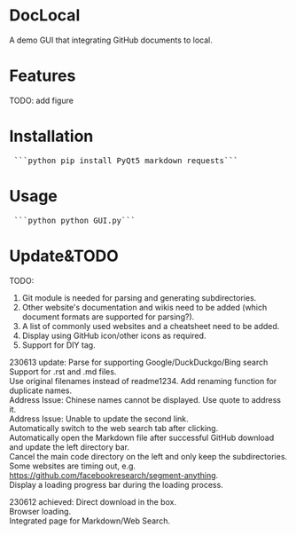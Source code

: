 # DocLocal
A demo GUI that integrating GitHub documents to local.

# Features
TODO: add figure

# Installation
<pre> ```python pip install PyQt5 markdown requests```</pre> 

# Usage
<pre> ```python python GUI.py```</pre> 

# Update&TODO
TODO:
1. Git module is needed for parsing and generating subdirectories.  
2. Other website's documentation and wikis need to be added (which document formats are supported for parsing?).  
3. A list of commonly used websites and a cheatsheet need to be added.  
4. Display using GitHub icon/other icons as required.  
5. Support for DIY tag.   

230613 update:
Parse for supporting Google/DuckDuckgo/Bing search
Support for .rst and .md files.   
Use original filenames instead of readme1234. Add renaming function for duplicate names.  
Address Issue: Chinese names cannot be displayed. Use quote to address it.  
Address Issue: Unable to update the second link.  
Automatically switch to the web search tab after clicking.  
Automatically open the Markdown file after successful GitHub download and update the left directory bar.  
Cancel the main code directory on the left and only keep the subdirectories.  
Some websites are timing out, e.g. https://github.com/facebookresearch/segment-anything.  
Display a loading progress bar during the loading process.  

230612 achieved:
Direct download in the box.   
Browser loading.   
Integrated page for Markdown/Web Search.   
